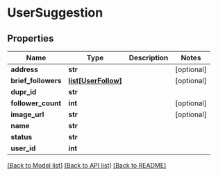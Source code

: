 # UserSuggestion

## Properties
Name | Type | Description | Notes
------------ | ------------- | ------------- | -------------
**address** | **str** |  | [optional] 
**brief_followers** | [**list[UserFollow]**](UserFollow.md) |  | [optional] 
**dupr_id** | **str** |  | 
**follower_count** | **int** |  | [optional] 
**image_url** | **str** |  | [optional] 
**name** | **str** |  | 
**status** | **str** |  | 
**user_id** | **int** |  | 

[[Back to Model list]](../README.md#documentation-for-models) [[Back to API list]](../README.md#documentation-for-api-endpoints) [[Back to README]](../README.md)

